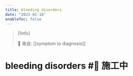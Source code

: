 ```yaml
---
title: bleeding disorders
date: "2023-01-18"
enableToc: false
---
```


> [!info]
>
> 🌱 來自: [[symptom to diagnosis]]

# bleeding disorders #🚧 施工中


